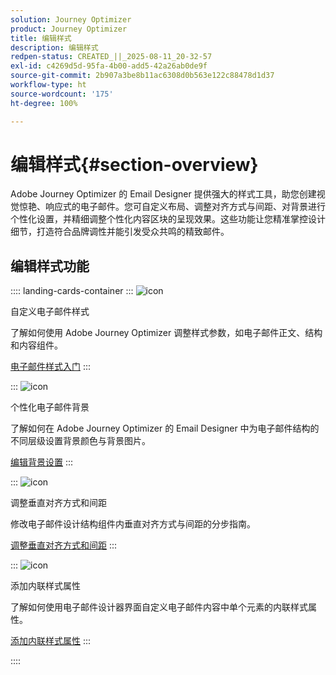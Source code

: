 ```yaml
---
solution: Journey Optimizer
product: Journey Optimizer
title: 编辑样式
description: 编辑样式
redpen-status: CREATED_||_2025-08-11_20-32-57
exl-id: c4269d5d-95fa-4b00-add5-42a26ab0de9f
source-git-commit: 2b907a3be8b11ac6308d0b563e122c88478d1d37
workflow-type: ht
source-wordcount: '175'
ht-degree: 100%

---
```


# 编辑样式{#section-overview}

Adobe Journey Optimizer 的 Email Designer 提供强大的样式工具，助您创建视觉惊艳、响应式的电子邮件。您可自定义布局、调整对齐方式与间距、对背景进行个性化设置，并精细调整个性化内容区块的呈现效果。这些功能让您精准掌控设计细节，打造符合品牌调性并能引发受众共鸣的精致邮件。

## 编辑样式功能

:::: landing-cards-container
:::
![icon](https://cdn.experienceleague.adobe.com/icons/circle-play.svg?lang=zh-Hans)

自定义电子邮件样式

了解如何使用 Adobe Journey Optimizer 调整样式参数，如电子邮件正文、结构和内容组件。

[电子邮件样式入门](../using/email/get-started-email-style.md)
:::

:::
![icon](https://cdn.experienceleague.adobe.com/icons/bullseye.svg?lang=zh-Hans)

个性化电子邮件背景

了解如何在 Adobe Journey Optimizer 的 Email Designer 中为电子邮件结构的不同层级设置背景颜色与背景图片。

[编辑背景设置](../using/email/backgrounds.md)
:::

:::
![icon](https://cdn.experienceleague.adobe.com/icons/list-check.svg?lang=zh-Hans)

调整垂直对齐方式和间距

修改电子邮件设计结构组件内垂直对齐方式与间距的分步指南。

[调整垂直对齐方式和间距](../using/email/alignment-and-padding.md)
:::

:::
![icon](https://cdn.experienceleague.adobe.com/icons/code-branch.svg?lang=zh-Hans)

添加内联样式属性

了解如何使用电子邮件设计器界面自定义电子邮件内容中单个元素的内联样式属性。

[添加内联样式属性](../using/email/inline-styling.md)
:::

::::
